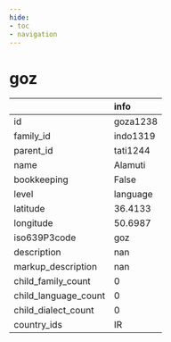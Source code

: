 ```yaml
---
hide:
- toc
- navigation
---
```

# goz
|                      | info     |
|:---------------------|:---------|
| id                   | goza1238 |
| family_id            | indo1319 |
| parent_id            | tati1244 |
| name                 | Alamuti  |
| bookkeeping          | False    |
| level                | language |
| latitude             | 36.4133  |
| longitude            | 50.6987  |
| iso639P3code         | goz      |
| description          | nan      |
| markup_description   | nan      |
| child_family_count   | 0        |
| child_language_count | 0        |
| child_dialect_count  | 0        |
| country_ids          | IR       |